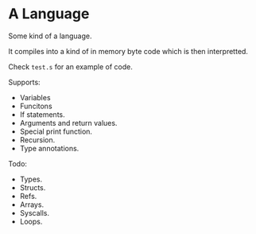 # A Language

Some kind of a language.

It compiles into a kind of in memory byte code which is then interpretted. 

Check `test.s` for an example of code.

Supports:

* Variables
* Funcitons
* If statements.
* Arguments and return values.
* Special print function.
* Recursion.
* Type annotations.

Todo:

* Types.
* Structs.
* Refs.
* Arrays.
* Syscalls.
* Loops.


